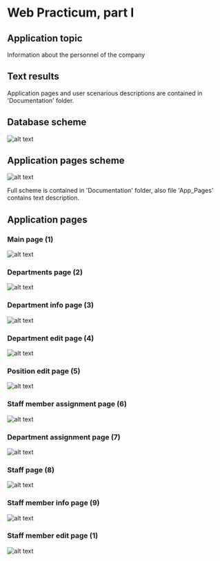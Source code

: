 # Web Practicum, part I

## Application topic
Information about the personnel of the company

## Text results
Application pages and user scenarious descriptions are contained in 'Documentation' folder. 

## Database scheme
![alt text](https://github.com/GetsuDer/cmcWebPrac/blob/main/Documentation/scheme_of_database.png)
## Application pages scheme

![alt text](https://github.com/GetsuDer/cmcWebPrac/blob/main/Documentation/application_scheme_simplified.png)

Full scheme is contained in 'Documentation' folder, also file 'App_Pages' contains text description.

## Application pages

### Main page (1)
![alt text](https://github.com/GetsuDer/cmcWebPrac/blob/main/Documentation/App_Pages_Pictures/page_Main.png)

### Departments page (2)
![alt text](https://github.com/GetsuDer/cmcWebPrac/blob/main/Documentation/App_Pages_Pictures/page_Departments.png)

### Department info page (3)
![alt text](https://github.com/GetsuDer/cmcWebPrac/blob/main/Documentation/App_Pages_Pictures/page_Department_Info.png)

### Department edit page (4)
![alt text](https://github.com/GetsuDer/cmcWebPrac/blob/main/Documentation/App_Pages_Pictures/page_Department_Edit.png)

### Position edit page (5)
![alt text](https://github.com/GetsuDer/cmcWebPrac/blob/main/Documentation/App_Pages_Pictures/page_Position_Edit.png)

### Staff member assignment page (6)
![alt text](https://github.com/GetsuDer/cmcWebPrac/blob/main/Documentation/App_Pages_Pictures/page_Staff_Member_Assignment.png)

### Department assignment page (7)
![alt text](https://github.com/GetsuDer/cmcWebPrac/blob/main/Documentation/App_Pages_Pictures/page_Department_Assignment.png)

### Staff page (8)
![alt text](https://github.com/GetsuDer/cmcWebPrac/blob/main/Documentation/App_Pages_Pictures/page_Staff.png)

### Staff member info page (9)
![alt text](https://github.com/GetsuDer/cmcWebPrac/blob/main/Documentation/App_Pages_Pictures/page_Staff_Member_Info.png)

### Staff member edit page (1)
![alt text](https://github.com/GetsuDer/cmcWebPrac/blob/main/Documentation/App_Pages_Pictures/page_Staff_Member_Edit.png)
